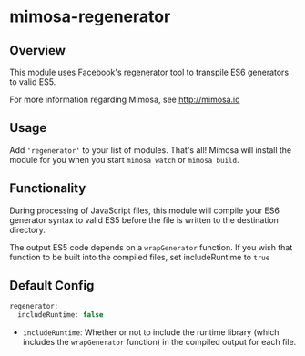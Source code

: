 mimosa-regenerator
===========

## Overview

This module uses [Facebook's regenerator tool](https://github.com/facebook/regenerator) to transpile ES6 generators to valid ES5.

For more information regarding Mimosa, see http://mimosa.io

## Usage

Add `'regenerator'` to your list of modules.  That's all!  Mimosa will install the module for you when you start `mimosa watch` or `mimosa build`.

## Functionality

During processing of JavaScript files, this module will compile your ES6 generator syntax to valid ES5 before the file is written to the destination directory.

The output ES5 code depends on a `wrapGenerator` function.  If you wish that function to be built into the compiled files, set includeRuntime to `true`

## Default Config

```javascript
regenerator:
  includeRuntime: false
```

* `includeRuntime`: Whether or not to include the runtime library (which includes the `wrapGenerator` function) in the compiled output for each file.

